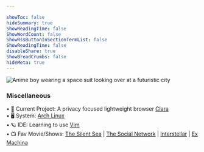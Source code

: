 ```yaml
---

showToc: false
hideSummary: true
ShowReadingTime: false
ShowWordCount: false
ShowRssButtonInSectionTermList: false
ShowReadingTime: false
disableShare: true
ShowBreadCrumbs: false
hideMeta: true
---
```


![Anime boy wearing a space suit looking over at a futuristic city](/single//Anime%20nanotechnology%20boy.jpg)

### Miscellaneous
• 🔭 Current Project: A privacy focused lightweight browser [Clara](#) \
• 🖥 System: [Arch Linux](#) \
• 🪐 IDE: Learning to use [Vim](#) \
• 📺 Fav Movie/Shows: [The Silent Sea](https://youtu.be/Af_Hj0MDBBQ) | [The Social Network](https://youtu.be/lB95KLmpLR4) | [Interstellar](https://youtu.be/2LqzF5WauAw) | [Ex Machina](https://youtu.be/bggUmgeMCdc)



